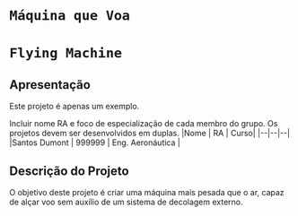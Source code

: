 # `Máquina que Voa`
# `Flying Machine`

## Apresentação

Este projeto é apenas um exemplo.

 Incluir nome RA e foco de especialização de cada membro do grupo. Os projetos devem ser desenvolvidos em duplas.
 |Nome  | RA | Curso|
 |--|--|--|
 |Santos Dumont  | 999999  | Eng. Aeronáutica |


## Descrição do Projeto

O objetivo deste projeto é criar uma máquina mais pesada que o ar, capaz de alçar voo sem auxílio de um sistema de decolagem externo.
